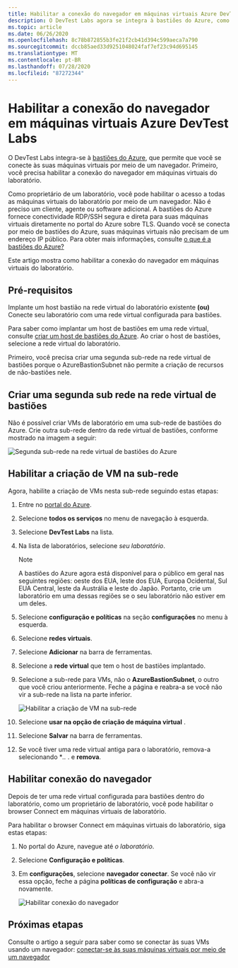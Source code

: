 ```yaml
---
title: Habilitar a conexão do navegador em máquinas virtuais Azure DevTest Labs
description: O DevTest Labs agora se integra à bastiões do Azure, como proprietário do laboratório, você pode habilitar o acesso a todas as máquinas virtuais do laboratório por meio de um navegador.
ms.topic: article
ms.date: 06/26/2020
ms.openlocfilehash: 8c78b872855b3fe21f2cb41d394c599aeca7a790
ms.sourcegitcommit: dccb85aed33d9251048024faf7ef23c94d695145
ms.translationtype: MT
ms.contentlocale: pt-BR
ms.lasthandoff: 07/28/2020
ms.locfileid: "87272344"
---
```

# <a name="enable-browser-connection-on-azure-devtest-labs-virtual-machines"></a>Habilitar a conexão do navegador em máquinas virtuais Azure DevTest Labs 
O DevTest Labs integra-se à [bastiões do Azure](../bastion/index.yml), que permite que você se conecte às suas máquinas virtuais por meio de um navegador. Primeiro, você precisa habilitar a conexão do navegador em máquinas virtuais do laboratório.

Como proprietário de um laboratório, você pode habilitar o acesso a todas as máquinas virtuais do laboratório por meio de um navegador. Não é preciso um cliente, agente ou software adicional. A bastiões do Azure fornece conectividade RDP/SSH segura e direta para suas máquinas virtuais diretamente no portal do Azure sobre TLS. Quando você se conecta por meio de bastiões do Azure, suas máquinas virtuais não precisam de um endereço IP público. Para obter mais informações, consulte [o que é a bastiões do Azure?](../bastion/bastion-overview.md)


Este artigo mostra como habilitar a conexão do navegador em máquinas virtuais do laboratório.

## <a name="prerequisites"></a>Pré-requisitos 
Implante um host bastião na rede virtual do laboratório existente **(ou)** Conecte seu laboratório com uma rede virtual configurada para bastiões. 

Para saber como implantar um host de bastiões em uma rede virtual, consulte [criar um host de bastiões do Azure](../bastion/bastion-create-host-portal.md). Ao criar o host de bastiões, selecione a rede virtual do laboratório. 

Primeiro, você precisa criar uma segunda sub-rede na rede virtual de bastiões porque o AzureBastionSubnet não permite a criação de recursos de não-bastiões nele. 

## <a name="create-a-second-sub-net-in-the-bastion-virtual-network"></a>Criar uma segunda sub rede na rede virtual de bastiões
Não é possível criar VMs de laboratório em uma sub-rede de bastiões do Azure. Crie outra sub-rede dentro da rede virtual de bastiões, conforme mostrado na imagem a seguir:

![Segunda sub-rede na rede virtual de bastiões do Azure](./media/connect-virtual-machine-through-browser/second-subnet.png)

## <a name="enable-vm-creation-in-the-subnet"></a>Habilitar a criação de VM na sub-rede
Agora, habilite a criação de VMs nesta sub-rede seguindo estas etapas: 

1. Entre no [portal do Azure](https://portal.azure.com).
1. Selecione **todos os serviços** no menu de navegação à esquerda. 
1. Selecione **DevTest Labs** na lista. 
1. Na lista de laboratórios, selecione *seu laboratório*. 

    > [!NOTE]
    > A bastiões do Azure agora está disponível para o público em geral nas seguintes regiões: oeste dos EUA, leste dos EUA, Europa Ocidental, Sul EUA Central, leste da Austrália e leste do Japão. Portanto, crie um laboratório em uma dessas regiões se o seu laboratório não estiver em um deles. 
    
1. Selecione **configuração e políticas** na seção **configurações** no menu à esquerda. 
1. Selecione **redes virtuais**.
1. Selecione **Adicionar** na barra de ferramentas. 
1. Selecione a **rede virtual** que tem o host de bastiões implantado. 
1. Selecione a sub-rede para VMs, não o **AzureBastionSubnet**, o outro que você criou anteriormente. Feche a página e reabra-a se você não vir a sub-rede na lista na parte inferior. 

    ![Habilitar a criação de VM na sub-rede](./media/connect-virtual-machine-through-browser/enable-vm-creation-subnet.png)
1. Selecione **usar na opção de criação de máquina virtual** . 
1. Selecione **Salvar** na barra de ferramentas. 
1. Se você tiver uma rede virtual antiga para o laboratório, remova-a selecionando **..* .  e **remova**. 

## <a name="enable-browser-connection"></a>Habilitar conexão do navegador 

Depois de ter uma rede virtual configurada para bastiões dentro do laboratório, como um proprietário de laboratório, você pode habilitar o browser Connect em máquinas virtuais de laboratório.

Para habilitar o browser Connect em máquinas virtuais do laboratório, siga estas etapas:

1. No portal do Azure, navegue até *o laboratório*.
1. Selecione **Configuração e políticas**.
1. Em **configurações**, selecione **navegador conectar**. Se você não vir essa opção, feche a página **políticas de configuração** e abra-a novamente. 

    ![Habilitar conexão do navegador](./media/enable-browser-connection-lab-virtual-machines/browser-connect.png)

## <a name="next-steps"></a>Próximas etapas
Consulte o artigo a seguir para saber como se conectar às suas VMs usando um navegador: [conectar-se às suas máquinas virtuais por meio de um navegador](connect-virtual-machine-through-browser.md)
